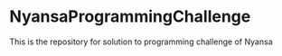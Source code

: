 # NyansaProgrammingChallenge
This is the repository for solution to programming challenge of Nyansa
